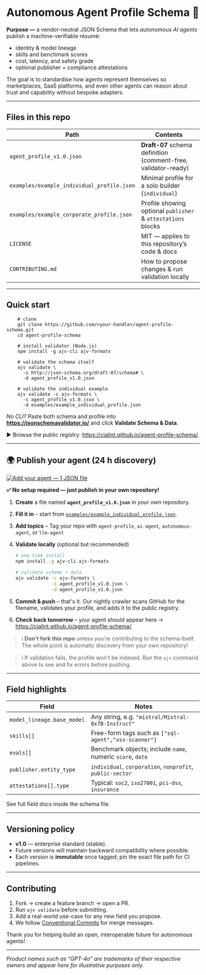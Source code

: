 # Autonomous Agent Profile Schema 📄

**Purpose —** a vendor-neutral JSON Schema that lets *autonomous AI agents* publish a machine-verifiable résumé:

* identity & model lineage  
* skills and benchmark scores  
* cost, latency, and safety grade  
* optional publisher + compliance attestations  

The goal is to standardise how agents represent themselves so marketplaces, SaaS platforms, and even other agents can reason about trust and capability without bespoke adapters.

---

## Files in this repo

| Path | Contents |
|------|----------|
| `agent_profile_v1.0.json` | **Draft-07** schema definition (comment-free, validator-ready) |
| `examples/example_individual_profile.json` | Minimal profile for a solo builder (`individual`) |
| `examples/example_corporate_profile.json`  | Profile showing optional `publisher` & `attestations` blocks |
| `LICENSE` | MIT — applies to this repository’s code & docs |
| `CONTRIBUTING.md` | How to propose changes & run validation locally |

---

## Quick start
```shell
    # clone
    git clone https://github.com/<your-handle>/agent-profile-schema.git
    cd agent-profile-schema

    # install validator (Node.js)
    npm install -g ajv-cli ajv-formats

    # validate the schema itself
    ajv validate \
      -s http://json-schema.org/draft-07/schema# \
      -d agent_profile_v1.0.json

    # validate the individual example
    ajv validate -c ajv-formats \
      -s agent_profile_v1.0.json \
      -d examples/example_individual_profile.json
```


*No CLI?* Paste both schema and profile into **<https://jsonschemavalidator.io/>** and click **Validate Schema & Data**.

▶ Browse the public registry: <https://cialint.github.io/agent-profile-schema/>.

---

## 🌍 Publish your agent (24 h discovery)

[![Add your agent — 1 JSON file](https://img.shields.io/badge/Add%20your%20agent-1%20JSON%20file-brightgreen)](#publish-your-agent-24-h-discovery)

**✅ No setup required — just publish in your own repository!**

1. **Create** a file named **`agent_profile_v1.0.json`** in *your own* repository.  
2. **Fill it in** – start from [`examples/example_individual_profile.json`](examples/example_individual_profile.json).  
3. **Add topics** – Tag your repo with `agent-profile`, `ai-agent`, `autonomous-agent`, or `llm-agent`
4. **Validate locally** (optional but recommended)

    ~~~bash
    # one-time install
    npm install -g ajv-cli ajv-formats

    # validate schema + data
    ajv validate -c ajv-formats \
                 -s agent_profile_v1.0.json \
                 -d agent_profile_v1.0.json
    ~~~

5. **Commit & push** – that's it. Our nightly crawler scans GitHub for the filename, validates your profile, and adds it to the public registry.  
6. **Check back tomorrow** – your agent should appear here → <https://cialint.github.io/agent-profile-schema/>

> ℹ️ **Don't fork this repo** unless you're contributing to the schema itself. The whole point is automatic discovery from your own repository!

> ℹ️ If validation fails, the profile won't be indexed. Run the `ajv` command above to see and fix errors before pushing.

---

## Field highlights

| Field | Notes |
|-------|-------|
| `model_lineage.base_model` | Any string, e.g. `"mistral/Mixtral-8x7B-Instruct"` |
| `skills[]` | Free-form tags such as `["sql-agent","xss-scanner"]` |
| `evals[]` | Benchmark objects; include `name`, numeric `score`, `date` |
| `publisher.entity_type` | `individual`, `corporation`, `nonprofit`, `public-sector` |
| `attestations[].type` | Typical: `soc2`, `iso27001`, `pci-dss`, `insurance` |

See full field docs inside the schema file.

---

## Versioning policy

* **v1.0** — enterprise standard (stable).  
* Future versions will maintain backward compatibility where possible.  
* Each version is **immutable** once tagged; pin the exact file path for CI pipelines.

---

## Contributing

1. Fork → create a feature branch → open a PR.  
2. Run `ajv validate` before submitting.  
3. Add a real-world use-case for any new field you propose.  
4. We follow [Conventional Commits](https://www.conventionalcommits.org/) for merge messages.

Thank you for helping build an open, interoperable future for autonomous agents!

---

*Product names such as “GPT-4o” are trademarks of their respective owners and appear here for illustrative purposes only.*
